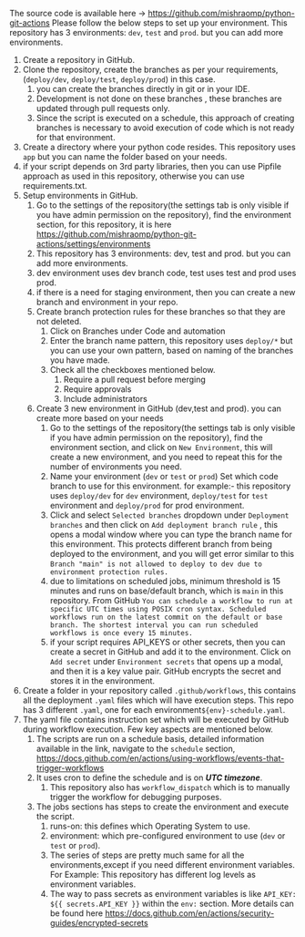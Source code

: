 The source code is available here -> https://github.com/mishraomp/python-git-actions
Please follow the below steps to set up your environment. This repository has 3 environments: `dev`, `test` and `prod`. but you can add more environments.

1. Create a repository in GitHub.
2. Clone the repository, create the branches as per your requirements, (`deploy/dev`, `deploy/test`, `deploy/prod`) in this case.
   1. you can create the branches directly in git or in your IDE.
   2. Development is not done on these branches , these branches are updated through pull requests only.
   3. Since the script is executed on a schedule, this approach of creating branches is necessary to avoid execution of code which is not ready for that environment.
3. Create a directory where your python code resides. This repository uses `app` but you can name the folder based on your needs.
4. if your script depends on 3rd party libraries, then you can use Pipfile approach as used in this repository, otherwise you can use requirements.txt.
5. Setup environments in GitHub.
   1. Go to the settings of the repository(the settings tab is only visible if you have admin permission on the repository), find the environment section, for this repository, it is here https://github.com/mishraomp/python-git-actions/settings/environments
   2. This repository has 3 environments: dev, test and prod. but you can add more environments.
   3. dev environment uses dev branch code, test uses test and prod uses prod.
   4. if there is a need for staging environment, then you can create a new branch and environment in your repo.
   5. Create branch protection rules for these branches so that they are not deleted.
      1. Click on Branches under Code and automation
      2. Enter the branch name pattern, this repository uses `deploy/*` but you can use your own pattern, based on naming of the branches you have made.
      3. Check all the checkboxes mentioned below.
         1. Require a pull request before merging
         2. Require approvals
         3. Include administrators
   6. Create 3 new environment in GitHub (dev,test and prod). you can create more based on your needs
      1. Go to the settings of the repository(the settings tab is only visible if you have admin permission on the repository), find the environment section, and click on `New Environment`, this will create a new environment, and you need to repeat this for the number of environments you need.
      2. Name your environment (`dev` or `test` or `prod`) Set which code branch to use for this environment. for example:- this repository uses `deploy/dev` for `dev` environment, `deploy/test` for `test` environment and `deploy/prod` for prod environment.
      3. Click and select `Selected branches` dropdown under `Deployment branches` and then click on `Add deployment branch rule` , this opens a modal window where you can type the branch name for this environment. This protects different branch from being deployed to the environment, and you will get error similar to this `Branch "main" is not allowed to deploy to dev due to environment protection rules.`
      4. due to limitations on scheduled jobs, minimum threshold is 15 minutes and runs on base/default branch, which is `main` in this repository. From GitHub `You can schedule a workflow to run at specific UTC times using POSIX cron syntax. Scheduled workflows run on the latest commit on the default or base branch. The shortest interval you can run scheduled workflows is once every 15 minutes.`
      5. if your script requires API_KEYS or other secrets, then you can create a secret in GitHub and add it to the environment. Click on `Add secret` under `Environment secrets` that opens up a modal, and then it is a key value pair. GitHub encrypts the secret and stores it in the environment.
6. Create a folder in your repository called `.github/workflows`, this contains all the deployment `.yaml` files which will have execution steps. This repo has 3 different `.yaml`, one for each environment`${env}-schedule.yaml`.
7. The yaml file contains instruction set which will be executed by GitHub during workflow execution. Few key aspects are mentioned below.
      1. The scripts are run on a schedule basis, detailed information available in the link, navigate to the `schedule` section, https://docs.github.com/en/actions/using-workflows/events-that-trigger-workflows 
      2. It uses cron to define the schedule and is on _**UTC timezone**_.
         1. This repository also has `workflow_dispatch` which is to manually trigger the workflow for debugging purposes.
      3. The jobs sections has steps to create the environment and execute the script.
         1. runs-on: this defines which Operating System to use.
         2. environment: which pre-configured environment to use (`dev` or `test` or `prod`).
         3. The series of steps are pretty much same for all the environments,except if you need different environment variables. For Example: This repository has different log levels as environment variables.
         4. The way to pass secrets as environment variables is  like `API_KEY: ${{ secrets.API_KEY }}` within the `env:` section. More details can be found here https://docs.github.com/en/actions/security-guides/encrypted-secrets
